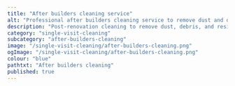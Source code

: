 ```yaml
---
title: "After builders cleaning service"
alt: "Professional after builders cleaning service to remove dust and debris from your home"
description: "Post-renovation cleaning to remove dust, debris, and residues"
category: "single-visit-cleaning"
subcategory: "after-builders-cleaning"
image: "/single-visit-cleaning/after-builders-cleaning.png"
ogImage: "/single-visit-cleaning/after-builders-cleaning.png"
colour: "blue"
pathtxt: "After builders cleaning"
published: true
---
```

